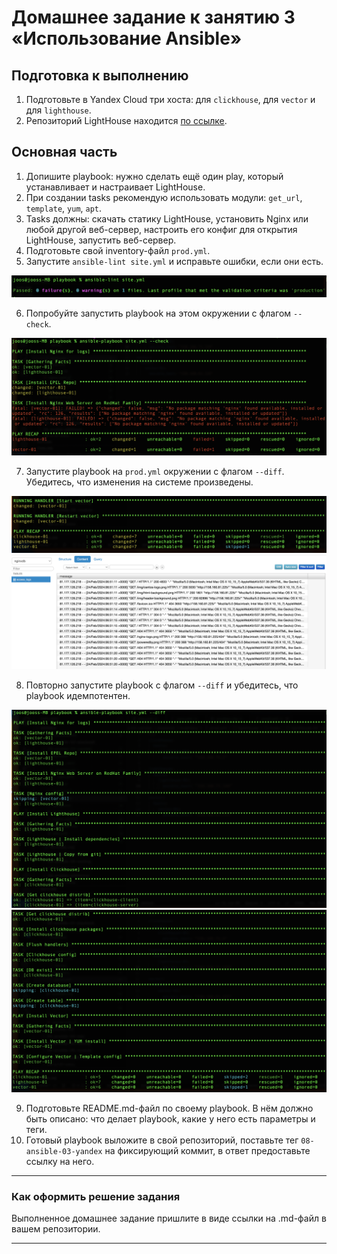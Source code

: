 # Домашнее задание к занятию 3 «Использование Ansible»

## Подготовка к выполнению

1. Подготовьте в Yandex Cloud три хоста: для `clickhouse`, для `vector` и для `lighthouse`.
2. Репозиторий LightHouse находится [по ссылке](https://github.com/VKCOM/lighthouse).

## Основная часть

1. Допишите playbook: нужно сделать ещё один play, который устанавливает и настраивает LightHouse.
2. При создании tasks рекомендую использовать модули: `get_url`, `template`, `yum`, `apt`.
3. Tasks должны: скачать статику LightHouse, установить Nginx или любой другой веб-сервер, настроить его конфиг для открытия LightHouse, запустить веб-сервер.
4. Подготовьте свой inventory-файл `prod.yml`.
5. Запустите `ansible-lint site.yml` и исправьте ошибки, если они есть.

![5](https://github.com/joos-net/mnt-homeworks/blob/master/08-ansible-03-yandex/img/5.png)

6. Попробуйте запустить playbook на этом окружении с флагом `--check`.

![6](https://github.com/joos-net/mnt-homeworks/blob/master/08-ansible-03-yandex/img/6.png)

7. Запустите playbook на `prod.yml` окружении с флагом `--diff`. Убедитесь, что изменения на системе произведены.

![71](https://github.com/joos-net/mnt-homeworks/blob/master/08-ansible-03-yandex/img/71.png)
![72](https://github.com/joos-net/mnt-homeworks/blob/master/08-ansible-03-yandex/img/72.png)

8. Повторно запустите playbook с флагом `--diff` и убедитесь, что playbook идемпотентен.

![81](https://github.com/joos-net/mnt-homeworks/blob/master/08-ansible-03-yandex/img/81.png)
![82](https://github.com/joos-net/mnt-homeworks/blob/master/08-ansible-03-yandex/img/82.png)

9. Подготовьте README.md-файл по своему playbook. В нём должно быть описано: что делает playbook, какие у него есть параметры и теги.
10. Готовый playbook выложите в свой репозиторий, поставьте тег `08-ansible-03-yandex` на фиксирующий коммит, в ответ предоставьте ссылку на него.

---

### Как оформить решение задания

Выполненное домашнее задание пришлите в виде ссылки на .md-файл в вашем репозитории.

---
